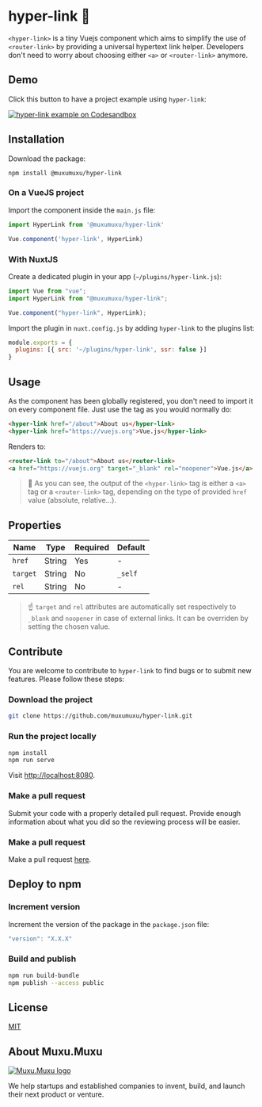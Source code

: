 # hyper-link 🔗

`<hyper-link>` is a tiny Vuejs component which aims to simplify the use of `<router-link>` by providing a universal hypertext link helper. Developers don't need to worry about choosing either `<a>` or `<router-link>` anymore.

<!-- ## Features

🔎 Detects link type and accordingly replaces `<hyper-link>` with `<router-link>` or `<a>` tag.

🔌 Handles every link type:

- Relative (`/path/to/page`),
- Absolute (`https//example.com`),
- Anchor (`/path#section`),
- JavaScript (`javascript:...`),
- Mailto / Tel (`mailto:email@address.com`, `tel:+00123456789`...).

⚙️ Automatically adds required attributes, depending on link type. -->

## Demo

Click this button to have a project example using `hyper-link`:

[![hyper-link example on Codesandbox](https://codesandbox.io/static/img/play-codesandbox.svg)](https://codesandbox.io/s/8x7yop89w9)

## Installation

Download the package:

```shell
npm install @muxumuxu/hyper-link
```

### On a VueJS project

Import the component inside the `main.js` file:

```js
import HyperLink from '@muxumuxu/hyper-link'

Vue.component('hyper-link', HyperLink)
```

### With NuxtJS

Create a dedicated plugin in your app (`~/plugins/hyper-link.js`):

```js
import Vue from "vue";
import HyperLink from "@muxumuxu/hyper-link";

Vue.component("hyper-link", HyperLink);
```

Import the plugin in `nuxt.config.js` by adding `hyper-link` to the plugins list:

```js
module.exports = {
  plugins: [{ src: '~/plugins/hyper-link', ssr: false }]
}
```

## Usage

As the component has been globally registered, you don't need to import it on every component file. Just use the tag as you would normally do:

```html
<hyper-link href="/about">About us</hyper-link>
<hyper-link href="https://vuejs.org">Vue.js</hyper-link>
```

Renders to:

```html
<router-link to="/about">About us</router-link>
<a href="https://vuejs.org" target="_blank" rel="noopener">Vue.js</a>
```

> :eyes: As you can see, the output of the `<hyper-link>` tag is either  a `<a>` tag or a `<router-link>` tag, depending on the type of provided `href` value (absolute, relative...).

## Properties

|Name|Type |Required|Default|
|-|-|-|-|
|`href`|String|Yes|-|
|`target`|String|No|`_self`|
|`rel`|String|No|-|

> :point_up: `target` and `rel` attributes are automatically set respectively to `_blank` and `noopener` in case of external links. It can be overriden by setting the chosen value.

## Contribute

You are welcome to contribute to `hyper-link` to find bugs or to submit new features. Please follow these steps:

### Download the project

```sh
git clone https://github.com/muxumuxu/hyper-link.git
```

<!-- ### Run the project locally using [Docker](https://docker.com)

```sh
docker-compose run app npm install
docker-compose up
``` -->

### Run the project locally

```sh
npm install
npm run serve
```

Visit [http://localhost:8080](http://localhost:8080).

<!-- ### Run tests

```sh
npm run test
``` -->

### Make a pull request

Submit your code with a properly detailed pull request. Provide enough information about what you did so the reviewing process will be easier.

### Make a pull request

Make a pull request [here](https://github.com/muxumuxu/hyper-link/pulls).

## Deploy to npm

### Increment version

Increment the version of the package in the `package.json` file:

```js
"version": "X.X.X"
```

### Build and publish

```sh
npm run build-bundle
npm publish --access public
```

## License

[MIT](/license.md)

## About Muxu.Muxu

[![Muxu.Muxu logo](https://i.imgur.com/fuFN8Rp.png)](https://muxumuxu.com)

We help startups and established companies to invent, build, and launch their next product or venture.
